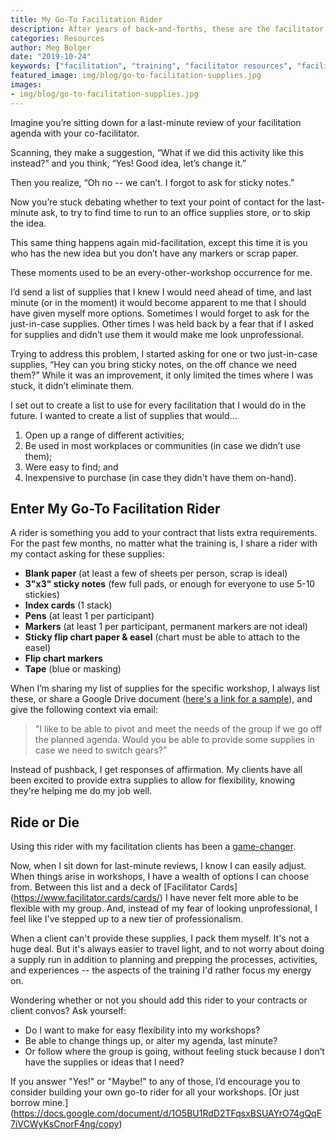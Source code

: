 ```yaml
---
title: My Go-To Facilitation Rider
description: After years of back-and-forths, these are the facilitator supplies I ask every client to provide for maximum flexibility. 
categories: Resources
author: Meg Bolger
date: "2019-10-24"
keywords: ["facilitation", "training", "facilitator resources", "facilitator tools", "facilitator cards", "training resources"]
featured_image: img/blog/go-to-facilitation-supplies.jpg
images:
- img/blog/go-to-facilitation-supplies.jpg
---
```


Imagine you’re sitting down for a last-minute review of your facilitation agenda with your co-facilitator. 

Scanning, they make a suggestion, “What if we did this activity like this instead?” and you think, “Yes! Good idea, let’s change it.” 

Then you realize, “Oh no -- we can’t. I forgot to ask for sticky notes.”

Now you’re stuck debating whether to text your point of contact for the last-minute ask, to try to find time to run to an office supplies store, or to skip the idea. 

This same thing happens again mid-facilitation, except this time it is you who has the new idea but you don’t have any markers or scrap paper. 

These moments used to be an every-other-workshop occurrence for me. 

I’d send a list of supplies that I knew I would need ahead of time, and last minute (or in the moment) it would become apparent to me that I should have given myself more options. Sometimes I would forget to ask for the just-in-case supplies. Other times I was held back by a fear that if I asked for supplies and didn’t use them it would make me look unprofessional. 

Trying to address this problem, I started asking for one or two just-in-case supplies, “Hey can you bring sticky notes, on the off chance we need them?” While it was an improvement, it only limited the times where I was stuck, it didn’t eliminate them. 

I set out to create a list to use for every facilitation that I would do in the future. I wanted to create a list of supplies that would...

1. Open up a range of different activities; 
2. Be used in most workplaces or communities (in case we didn’t use them); 
3. Were easy to find; and 
4. Inexpensive to purchase (in case they didn't have them on-hand).

## Enter My Go-To Facilitation Rider

A rider is something you add to your contract that lists extra requirements. For the past few months, no matter what the training is, I share a rider with my contact asking for these supplies: 

- **Blank paper** (at least a few of sheets per person, scrap is ideal)
- **3"x3" sticky notes** (few full pads, or enough for everyone to use 5-10 stickies)
- **Index cards** (1 stack)
- **Pens** (at least 1 per participant)
- **Markers** (at least 1 per participant, permanent markers are not ideal)
- **Sticky flip chart paper & easel** (chart must be able to attach to the easel) 
- **Flip chart markers**
- **Tape** (blue or masking)

When I’m sharing my list of supplies for the specific workshop, I always list these, or share a Google Drive document ([here's a link for a sample](https://docs.google.com/document/d/1O5BU1RdD2TFqsxBSUAYrO74gQqF7iVCWyKsCnorF4ng/copy)), and give the following context via email:

>"I like to be able to pivot and meet the needs of the group if we go off the planned agenda. Would you be able to provide some supplies in case we need to switch gears?”

Instead of pushback, I get responses of affirmation. My clients have all been excited to provide extra supplies to allow for flexibility, knowing they're helping me do my job well.

## Ride or Die

Using this rider with my facilitation clients has been a [game-changer](/blog/changing-the-game). 

Now, when I sit down for last-minute reviews, I know I can easily adjust. When things arise in workshops, I have a wealth of options I can choose from. Between this list and a deck of [Facilitator Cards] (https://www.facilitator.cards/cards/) I have never felt more able to be flexible with my group. And, instead of my fear of looking unprofessional, I feel like I've stepped up to a new tier of professionalism.

When a client can't provide these supplies, I pack them myself. It's not a huge deal. But it's always easier to travel light, and to not worry about doing a supply run in addition to planning and prepping the processes, activities, and experiences -- the aspects of the training I'd rather focus my energy on.

Wondering whether or not you should add this rider to your contracts or client convos? Ask yourself:

- Do I want to make for easy flexibility into my workshops?
- Be able to change things up, or alter my agenda, last minute?
- Or follow where the group is going, without feeling stuck because I don’t have the supplies or ideas that I need?

If you answer "Yes!" or "Maybe!" to any of those, I’d encourage you to consider building your own go-to rider for all your workshops. [Or just borrow mine.] (https://docs.google.com/document/d/1O5BU1RdD2TFqsxBSUAYrO74gQqF7iVCWyKsCnorF4ng/copy) 